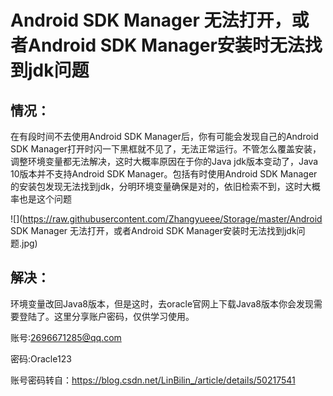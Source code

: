 # Android SDK Manager 无法打开，或者Android SDK Manager安装时无法找到jdk问题

## 情况：

在有段时间不去使用Android SDK Manager后，你有可能会发现自己的Android SDK Manager打开时闪一下黑框就不见了，无法正常运行。不管怎么覆盖安装，调整环境变量都无法解决，这时大概率原因在于你的Java jdk版本变动了，Java 10版本并不支持Android SDK Manager。包括有时使用Android SDK Manager的安装包发现无法找到jdk，分明环境变量确保是对的，依旧检索不到，这时大概率也是这个问题

![](https://raw.githubusercontent.com/Zhangyueee/Storage/master/Android SDK Manager 无法打开，或者Android SDK Manager安装时无法找到jdk问题.jpg)

## 解决：

环境变量改回Java8版本，但是这时，去oracle官网上下载Java8版本你会发现需要登陆了。这里分享账户密码，仅供学习使用。

账号:2696671285@qq.com

密码:Oracle123

账号密码转自：https://blog.csdn.net/LinBilin_/article/details/50217541